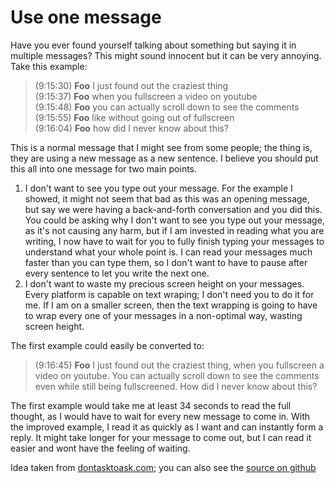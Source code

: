 # Use one message

Have you ever found yourself talking about something but saying it in
multiple messages? This might sound innocent but it can be very annoying.
Take this example:

> (9:15:30) **Foo** I just found out the craziest thing\
> (9:15:37) **Foo** when you fullscreen a video on youtube\
> (9:15:48) **Foo** you can actually scroll down to see the comments\
> (9:15:55) **Foo** like without going out of fullscreen\
> (9:16:04) **Foo** how did I never know about this?

This is a normal message that I might see from some people; the thing
is, they are using a new message as a new sentence. I believe you should
put this all into one message for two main points.

1.  I don\'t want to see you type out your message. For the example I
    showed, it might not seem that bad as this was an opening message,
    but say we were having a back-and-forth conversation and you did
    this. You could be asking why I don\'t want to see you type out your
    message, as it\'s not causing any harm, but if I am invested in
    reading what you are writing, I now have to wait for you to fully
    finish typing your messages to understand what your whole point is.
    I can read your messages much faster than you can type them, so I
    don\'t want to have to pause after every sentence to let you write
    the next one.
2.  I don\'t want to waste my precious screen height on your messages.
    Every platform is capable on text wraping; I don\'t need you to do
    it for me. If I am on a smaller screen, then the text wrapping is
    going to have to wrap every one of your messages in a non-optimal
    way, wasting screen height.

The first example could easily be converted to:

> (9:16:45) **Foo** I just found out the craziest thing, when you
fullscreen a video on youtube. You can actually scroll down to see the
comments even while still being fullscreened. How did I never know about
this?

The first example would take me at least 34 seconds to read the full
thought, as I would have to wait for every new message to come in. With
the improved example, I read it as quickly as I want and can instantly
form a reply. It might take longer for your message to come out, but I
can read it easier and wont have the feeling of waiting.

Idea taken from [dontasktoask.com](https://dontasktoask.com/); you can
also see the [source on
github](https://github.com/AMTitan/useonemessage.com)
